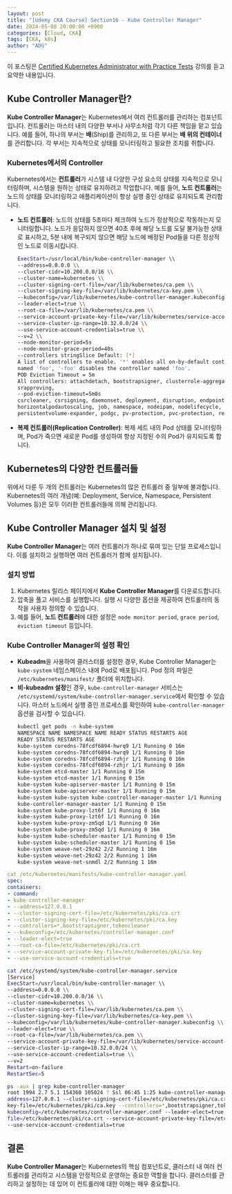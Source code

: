 ```yaml
---
layout: post
title: "[Udemy CKA Course] Section16 - Kube Controller Manager"
date: 2024-05-08 20:00:00 +0900
categories: [Cloud, CKA]
tags: [CKA, k8s]
author: "ADG"
---
```

이 포스팅은 [Certified Kubernetes Administrator with Practice Tests](https://www.udemy.com/course/certified-kubernetes-administrator-with-practice-tests/) 강의를 듣고 요약한 내용입니다.

## Kube Controller Manager란?

**Kube Controller Manager**는 Kubernetes에서 여러 컨트롤러를 관리하는 컴포넌트입니다. 컨트롤러는 마스터 내의 다양한 부서나 사무소처럼 각기 다른 책임을 맡고 있습니다. 예를 들어, 하나의 부서는 **배**(Ship)를 관리하고, 또 다른 부서는 **배 위의 컨테이너**를 관리합니다. 각 부서는 지속적으로 상태를 모니터링하고 필요한 조치를 취합니다.

### Kubernetes에서의 Controller

Kubernetes에서는 **컨트롤러**가 시스템 내 다양한 구성 요소의 상태를 지속적으로 모니터링하며, 시스템을 원하는 상태로 유지하려고 작업합니다. 예를 들어, **노드 컨트롤러**는 노드의 상태를 모니터링하고 애플리케이션이 항상 실행 중인 상태로 유지되도록 관리합니다.

- **노드 컨트롤러**: 노드의 상태를 5초마다 체크하여 노드가 정상적으로 작동하는지 모니터링합니다. 노드가 응답하지 않으면 40초 후에 해당 노드를 도달 불가능한 상태로 표시하고, 5분 내에 복구되지 않으면 해당 노드에 배정된 Pod들을 다른 정상적인 노드로 이동시킵니다.

  ```bash
  ExecStart=/usr/local/bin/kube-controller-manager \\
  --address=0.0.0.0 \\
  --cluster-cidr=10.200.0.0/16 \\
  --cluster-name=kubernetes \\
  --cluster-signing-cert-file=/var/lib/kubernetes/ca.pem \\
  --cluster-signing-key-file=/var/lib/kubernetes/ca-key.pem \\
  --kubeconfig=/var/lib/kubernetes/kube-controller-manager.kubeconfig \\
  --leader-elect=true \\
  --root-ca-file=/var/lib/kubernetes/ca.pem \\
  --service-account-private-key-file=/var/lib/kubernetes/service-account-key.pem \\
  --service-cluster-ip-range=10.32.0.0/24 \\
  --use-service-account-credentials=true \\
  --v=2 \\
  --node-monitor-period=5s
  --node-monitor-grace-period=40s
  --controllers stringSlice Default: [*]
  A list of controllers to enable. '*' enables all on-by-default controllers, 'foo' enables the controller
  named 'foo', '-foo' disables the controller named 'foo'.
  POD Eviction Timeout = 5m
  All controllers: attachdetach, bootstrapsigner, clusterrole-aggregation, cronjob, 
  srapproving,
  --pod-eviction-timeout=5m0s
  csrcleaner, csrsigning, daemonset, deployment, disruption, endpoint, garbagecollector,
  horizontalpodautoscaling, job, namespace, nodeipam, nodelifecycle, persistentvolume-binder,
  persistentvolume-expander, podgc, pv-protection, pvc-protection, replicaset, replicationcontroller,
  ```

- **복제 컨트롤러(Replication Controller)**: 복제 세트 내의 Pod 상태를 모니터링하며, Pod가 죽으면 새로운 Pod를 생성하여 항상 지정된 수의 Pod가 유지되도록 합니다.

## Kubernetes의 다양한 컨트롤러들

위에서 다룬 두 개의 컨트롤러는 Kubernetes의 많은 컨트롤러 중 일부에 불과합니다. Kubernetes의 여러 개념(예: Deployment, Service, Namespace, Persistent Volumes 등)은 모두 이러한 컨트롤러들에 의해 관리됩니다. 

## Kube Controller Manager 설치 및 설정

**Kube Controller Manager**는 여러 컨트롤러가 하나로 묶여 있는 단일 프로세스입니다. 이를 설치하고 실행하면 여러 컨트롤러가 함께 설치됩니다.

### 설치 방법
1. Kubernetes 릴리스 페이지에서 **Kube Controller Manager**를 다운로드합니다.
2. 압축을 풀고 서비스를 실행합니다. 실행 시 다양한 옵션을 제공하여 컨트롤러의 동작을 사용자 정의할 수 있습니다.
3. 예를 들어, **노드 컨트롤러**에 대한 설정은 `node monitor period`, `grace period`, `eviction timeout` 등입니다.

### Kube Controller Manager의 설정 확인
- **Kubeadm**을 사용하여 클러스터를 설정한 경우, Kube Controller Manager는 `kube-system` 네임스페이스 내에 Pod로 배포됩니다. Pod 정의 파일은 `/etc/kubernetes/manifest/` 폴더에 위치합니다.
- **비-kubeadm 설정**인 경우, `kube-controller-manager` 서비스는 `/etc/systemd/system/kube-controller-manager.service`에서 확인할 수 있습니다. 마스터 노드에서 실행 중인 프로세스를 확인하여 `kube-controller-manager` 옵션을 검사할 수 있습니다.
  ```bash
  kubectl get pods -n kube-system
  NAMESPACE NAME NAMESPACE NAME READY STATUS RESTARTS AGE
  READY STATUS RESTARTS AGE
  kube-system coredns-78fcdf6894-hwrq9 1/1 Running 0 16m
  kube-system coredns-78fcdf6894-hwrq9 1/1 Running 0 16m
  kube-system coredns-78fcdf6894-rzhjr 1/1 Running 0 16m
  kube-system coredns-78fcdf6894-rzhjr 1/1 Running 0 16m
  kube-system etcd-master 1/1 Running 0 15m
  kube-system etcd-master 1/1 Running 0 15m
  kube-system kube-apiserver-master 1/1 Running 0 15m
  kube-system kube-apiserver-master 1/1 Running 0 15m
  kube-system kube-system kube-controller-manager-master 1/1 Running 0 15m
  kube-controller-manager-master 1/1 Running 0 15m
  kube-system kube-proxy-lzt6f 1/1 Running 0 16m
  kube-system kube-proxy-lzt6f 1/1 Running 0 16m
  kube-system kube-proxy-zm5qd 1/1 Running 0 16m
  kube-system kube-proxy-zm5qd 1/1 Running 0 16m
  kube-system kube-scheduler-master 1/1 Running 0 15m
  kube-system kube-scheduler-master 1/1 Running 0 15m
  kube-system weave-net-29z42 2/2 Running 1 16m
  kube-system weave-net-29z42 2/2 Running 1 16m
  kube-system weave-net-snmdl 2/2 Running 1 16m 
  ```

```yaml
cat /etc/kubernetes/manifests/kube-controller-manager.yaml
spec:
containers:
- command:
- kube-controller-manager
- --address=127.0.0.1
- --cluster-signing-cert-file=/etc/kubernetes/pki/ca.crt
- --cluster-signing-key-file=/etc/kubernetes/pki/ca.key
- --controllers=*,bootstrapsigner,tokencleaner
- --kubeconfig=/etc/kubernetes/controller-manager.conf
- --leader-elect=true
- --root-ca-file=/etc/kubernetes/pki/ca.crt
- --service-account-private-key-file=/etc/kubernetes/pki/sa.key
- --use-service-account-credentials=true
```

```bash
cat /etc/systemd/system/kube-controller-manager.service
[Service]
ExecStart=/usr/local/bin/kube-controller-manager \\
--address=0.0.0.0 \\
--cluster-cidr=10.200.0.0/16 \\
--cluster-name=kubernetes \\
--cluster-signing-cert-file=/var/lib/kubernetes/ca.pem \\
--cluster-signing-key-file=/var/lib/kubernetes/ca-key.pem \\
--kubeconfig=/var/lib/kubernetes/kube-controller-manager.kubeconfig \\
--leader-elect=true \\
--root-ca-file=/var/lib/kubernetes/ca.pem \\
--service-account-private-key-file=/var/lib/kubernetes/service-account-key.pem \\
--service-cluster-ip-range=10.32.0.0/24 \\
--use-service-account-credentials=true \\
--v=2
Restart=on-failure
RestartSec=5
```

```bash
ps -aux | grep kube-controller-manager
root 1994 2.7 5.1 154360 105024 ? Ssl 06:45 1:25 kube-controller-manager --
address=127.0.0.1 --cluster-signing-cert-file=/etc/kubernetes/pki/ca.crt --cluster-signing-
key-file=/etc/kubernetes/pki/ca.key --controllers=*,bootstrapsigner,tokencleaner --
kubeconfig=/etc/kubernetes/controller-manager.conf --leader-elect=true --root-ca-
file=/etc/kubernetes/pki/ca.crt --service-account-private-key-file=/etc/kubernetes/pki/sa.key
--use-service-account-credentials=true
```
## 결론

**Kube Controller Manager**는 Kubernetes의 핵심 컴포넌트로, 클러스터 내 여러 컨트롤러를 관리하고 시스템을 안정적으로 운영하는 중요한 역할을 합니다. 클러스터를 관리하고 설정하는 데 있어 이 컨트롤러에 대한 이해는 매우 중요합니다.

